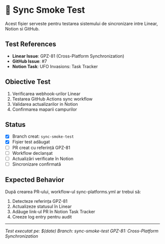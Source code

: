 # 🔄 Sync Smoke Test

Acest fișier serveste pentru testarea sistemului de sincronizare intre Linear, Notion si GitHub.

## Test References
- **Linear Issue**: GPZ-81 (Cross-Platform Synchronization)
- **GitHub Issue**: #7
- **Notion Task**: UFO Invasions: Task Tracker

## Obiective Test
1. Verificarea webhook-urilor Linear
2. Testarea GitHub Actions sync workflow
3. Validarea actualizarilor in Notion
4. Confirmarea maparii campurilor

## Status
- [x] Branch creat: `sync-smoke-test`
- [x] Fișier test adăugat
- [ ] PR creat cu referință GPZ-81
- [ ] Workflow declanșat
- [ ] Actualizări verificate în Notion
- [ ] Sincronizare confirmată

## Expected Behavior
După crearea PR-ului, workflow-ul sync-platforms.yml ar trebui să:
1. Detecteze referința GPZ-81
2. Actualizeze statusul în Linear
3. Adăuge link-ul PR în Notion Task Tracker
4. Creeze log entry pentru audit

---
*Test executat pe: $(date)*
*Branch: sync-smoke-test*
*GPZ-81: Cross-Platform Synchronization*